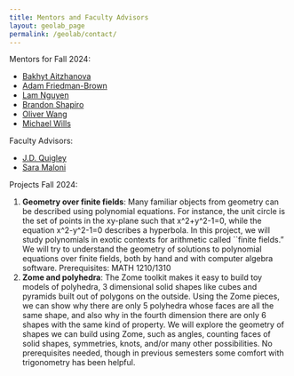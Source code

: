 ```yaml
---
title: Mentors and Faculty Advisors
layout: geolab_page
permalink: /geolab/contact/
---
```


Mentors for Fall 2024:

- [Bakhyt Aitzhanova](https://math.virginia.edu/people/axh7cj/)
- [Adam Friedman-Brown](https://math.virginia.edu/people/asm4pr/)
- [Lam Nguyen](https://math.virginia.edu/people/qsg2kv/) 
- [Brandon Shapiro](https://math.virginia.edu/people/pfy7cf/)
- [Oliver Wang](https://math.virginia.edu/people/dfh3fs/)
- [Michael Wills](https://sites.google.com/view/michael-wills/)

Faculty Advisors:
- [J.D. Quigley](https://quigleyjd.github.io/)
- [Sara Maloni](https://sites.google.com/view/sara-maloni)

Projects Fall 2024:
1. **Geometry over finite fields**: Many familiar objects from geometry can be described using polynomial equations. For instance, the unit circle is the set of points in the xy-plane such that x^2+y^2-1=0, while the equation x^2-y^2-1=0 describes a hyperbola. In this project, we will study polynomials in exotic contexts for arithmetic called ``finite fields.” We will try to understand the geometry of solutions to polynomial equations over finite fields, both by hand and with computer algebra software. Prerequisites: MATH 1210/1310
2. **Zome and polyhedra**: The Zome toolkit makes it easy to build toy models of polyhedra, 3 dimensional solid shapes like cubes and pyramids built out of polygons on the outside. Using the Zome pieces, we can show why there are only 5 polyhedra whose faces are all the same shape, and also why in the fourth dimension there are only 6 shapes with the same kind of property. We will explore the geometry of shapes we can build using Zome, such as angles, counting faces of solid shapes, symmetries, knots, and/or many other possibilities. No prerequisites needed, though in previous semesters some comfort with trigonometry has been helpful.
